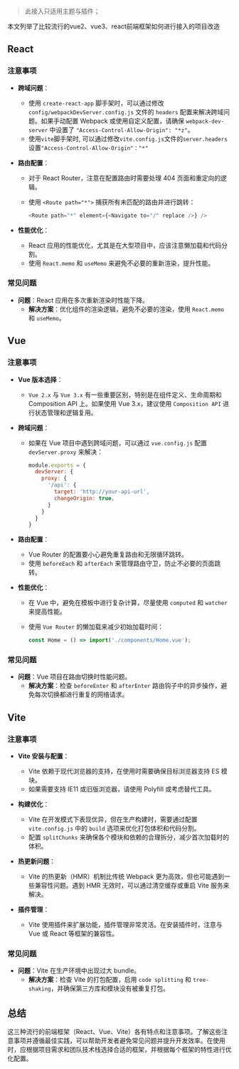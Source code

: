 ﻿> 此接入只适用主题与插件；

本文列举了比较流行的vue2、vue3、react前端框架如何进行接入的项目改造

## React

### 注意事项

- **跨域问题**：

  - 使用 `create-react-app` 脚手架时，可以通过修改 `config/webpackDevServer.config.js` 文件的 `headers` 配置来解决跨域问题。如果手动配置 Webpack 或使用自定义配置，请确保 `webpack-dev-server` 中设置了 `"Access-Control-Allow-Origin": "*z"`。
  - 使用`vite`脚手架时, 可以通过修改`vite.config.js`文件的`server.headers`设置`"Access-Control-Allow-Origin"："*"`
- **路由配置**：

  - 对于 React Router，注意在配置路由时需要处理 404 页面和重定向的逻辑。
  - 使用 `<Route path="*">` 捕获所有未匹配的路由并进行跳转：

    ```js
    <Route path="*" element={<Navigate to="/" replace />} />
    ```
- **性能优化**：

  - React 应用的性能优化，尤其是在大型项目中，应该注意懒加载和代码分割。
  - 使用 `React.memo` 和 `useMemo` 来避免不必要的重新渲染，提升性能。

### 常见问题

- **问题**：React 应用在多次重新渲染时性能下降。
  - **解决方案**：优化组件的渲染逻辑，避免不必要的渲染，使用 `React.memo` 和 `useMemo`。

## Vue

### 注意事项

- **Vue 版本选择**：

  - `Vue 2.x` 与 `Vue 3.x` 有一些重要区别，特别是在组件定义、生命周期和 Composition API 上。如果使用 Vue 3.x，建议使用 `Composition API` 进行状态管理和逻辑复用。
- **跨域问题**：

  - 如果在 Vue 项目中遇到跨域问题，可以通过 `vue.config.js` 配置 `devServer.proxy` 来解决：

    ```js
    module.exports = {
      devServer: {
        proxy: {
          '/api': {
            target: 'http://your-api-url',
            changeOrigin: true,
          }
        }
      }
    }
    ```
- **路由配置**：

  - Vue Router 的配置要小心避免重复路由和无限循环跳转。
  - 使用 `beforeEach` 和 `afterEach` 来管理路由守卫，防止不必要的页面跳转。
- **性能优化**：

  - 在 Vue 中，避免在模板中进行复杂计算，尽量使用 `computed` 和 `watcher` 来提高性能。
  - 使用 `Vue Router` 的懒加载来减少初始加载时间：

    ```js
    const Home = () => import('./components/Home.vue');
    ```

### 常见问题

- **问题**：Vue 项目在路由切换时性能问题。
  - **解决方案**：检查 `beforeEnter` 和 `afterEnter` 路由钩子中的异步操作，避免每次切换都进行重复的网络请求。

## Vite

### 注意事项

- **Vite 安装与配置**：

  - Vite 依赖于现代浏览器的支持，在使用时需要确保目标浏览器支持 ES 模块。
  - 如果需要支持 IE11 或旧版浏览器，请使用 Polyfill 或考虑替代工具。
- **构建优化**：

  - Vite 在开发模式下表现优异，但在生产构建时，需要通过配置 `vite.config.js` 中的 `build` 选项来优化打包体积和代码分割。
  - 配置 `splitChunks` 来确保各个模块和依赖的合理拆分，减少首次加载时的体积。
- **热更新问题**：

  - Vite 的热更新（HMR）机制比传统 Webpack 更为高效，但也可能遇到一些兼容性问题。遇到 HMR 无效时，可以通过清空缓存或重启 Vite 服务来解决。
- **插件管理**：

  - Vite 使用插件来扩展功能，插件管理非常灵活。在安装插件时，注意与 Vue 或 React 等框架的兼容性。

### 常见问题

- **问题**：Vite 在生产环境中出现过大 bundle。
  - **解决方案**：检查 Vite 的打包配置，启用 `code splitting` 和 `tree-shaking`，并确保第三方库和模块没有被重复打包。

## 总结

这三种流行的前端框架（React、Vue、Vite）各有特点和注意事项。了解这些注意事项并遵循最佳实践，可以帮助开发者避免常见问题并提升开发效率。在使用时，应根据项目需求和团队技术栈选择合适的框架，并根据每个框架的特性进行优化配置。
